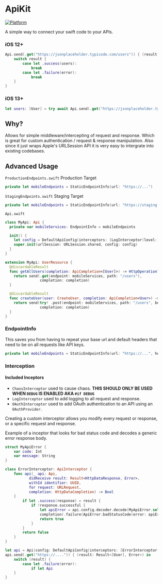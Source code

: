 # ApiKit

[![Platform](https://img.shields.io/badge/Platforms-iOS%20%7C%20macOS%20%7C%20watchOS%20%7C%20tvOS-4E4E4E.svg?colorA=28a745)](#installation)

A simple way to connect your swift code to your APIs.

### iOS 12+
```swift
Api.send(.get("https://jsonplaceholder.typicode.com/users")) { (result: Result<[User], Error>) in
    switch result {
        case let .success(users):
            break
        case let .failure(error):
            break
    }
}
```
### iOS 13+
```swift
let users: [User] = try await Api.send(.get("https://jsonplaceholder.typicode.com/users"))
```

## Why?

Allows for simple middleware/intercepting of request and response. Which is great for custom authentication / request & response manipulation. Also since it just wraps Apple's URLSession API it is very easy to intergrate into existing codebases.

## Advanced Usage

`ProductionEndpoints.swift` Production Target
```swift
private let mobileEndpoints = StaticEndpointInfo(url: "https://...")
```

`StagingEndpoints.swift` Staging Target 
```swift
private let mobileEndpoints = StaticEndpointInfo(url: "https://staging...")
```

`Api.swift`
```swift
class MyApi: Api {
  private var mobileServices: EndpointInfo = mobileEndpoints

  init() {
    let config = DefaultApiConfig(interceptors: [LogInterceptor(level: .verbose)])
    super.init(urlSession: URLSession.shared, config: config)
  }
}

extension MyApi: UserResource {
  @discardableResult
  func getAllUsers(completion: ApiCompletion<[User]>) -> HttpOperation? {
    return send(.get(endpoint: mobileServices, path: "/users"),
                completion: completion)
  }

  @discardableResult
  func createUser(user: CreateUser, completion: ApiCompletion<User>) -> HttpOperation? {
    return send(try! .post(endpoint: mobileServices, path: "/users", body: user),
                completion: completion)
  }
}
```

### EndpointInfo

This saves you from having to repeat your base url and default headers that need to be on all requests like API keys.

```swift
private let mobileEndpoints = StaticEndpointInfo(url: "https://...", headers: ["API-Key": "..."])
```

### Interception

#### Included Inceptors
- `ChaosInterceptor` used to cause chaos. **THIS SHOULD ONLY BE USED WHEN `DEBUG` IS ENABLED AKA `#if DEBUG`**
- `LogInterceptor` used to add logging to all request and response.
- `OAuthInterceptor` used to add OAuth authentication to an API using an `OAuthProvider`.

Creating a custom interceptor allows you modify every request or response, or a specific request and response.

 Example of a inceptor that looks for bad status code and decodes a generic error response body.
```swift
struct MyApiError {
    var code: Int
    var message: String
}

class ErrorInterceptor: ApiInterceptor {
    func api(_ api: Api,
           didReceive result: Result<HttpDataResponse, Error>,
           withId identifier: UUID,
           for request: URLRequest,
           completion: HttpDataCompletion) -> Bool
    {
        if let .success(response) = result { 
            if !response.successful {
                let apiError = api.config.decoder.decode(MyApiError.self, response.data)
                completion(.failure(ApiError.badStatusCode(error: apiError, response: response)))
                return true
            }
        }
        return false
    }
}

let api = Api(config: DefaultApiConfig(interceptors: [ErrorInterceptor()]))
api.send(.get("https://....")) { (result: Result<[User], Error>) in
    switch (result) {
        case let .failure(error):
            if let Api
    }
}
```
